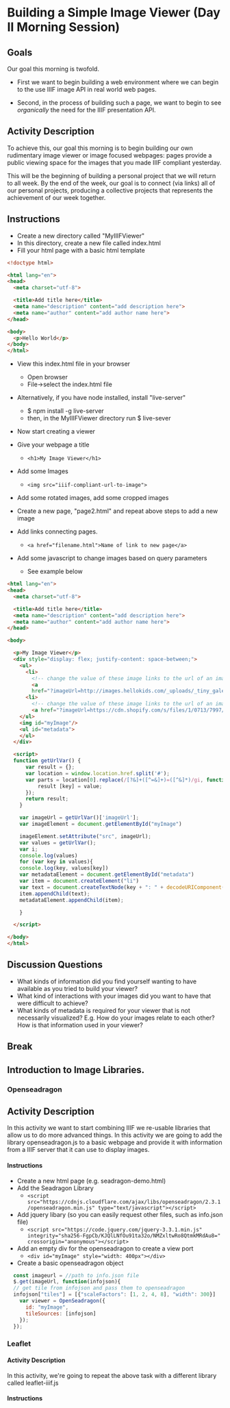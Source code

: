 # Building a Simple Image Viewer (Day II Morning Session)

## Goals
Our goal this morning is twofold.

* First we want to begin building a web environment where we can begin to the use IIIF image API in real world web pages.

* Second, in the process of building such a page, we want to begin to see *organically* the need for the IIIF presentation API.

## Activity Description

To achieve this, our goal this morning is to begin building our own rudimentary image viewer or image focused webpages: pages provide a public viewing space for the images that you made IIIF compliant yesterday.

This will be the beginning of building a personal project that we will return to all week. By the end of the week, our goal is to connect (via links) all of our personal projects, producing a collective projects that represents the achievement of our week together.

## Instructions

* Create a new directory called "MyIIIFViewer"
* In this directory, create a new file called index.html
* Fill your html page with a basic html template

```html
<!doctype html>

<html lang="en">
<head>
  <meta charset="utf-8">

  <title>Add title here</title>
  <meta name="description" content="add description here">
  <meta name="author" content="add author name here">
</head>

<body>
  <p>Hello World</p>
</body>
</html>
```

* View this index.html file in your browser
  * Open browser
  * File->select the index.html file
* Alternatively, if you have node installed, install "live-server"
  * $ npm install -g live-server
  * then, in the MyIIIFViewer directory run $ live-sever

* Now start creating a viewer
* Give your webpage a title
  * `<h1>My Image Viewer</h1>`
* Add some Images
  * `<img src="iiif-compliant-url-to-image">`
* Add some rotated images, add some cropped images
* Create a new page, "page2.html" and repeat above steps to add a new image
* Add links connecting pages.
  * `<a href="filename.html">Name of link to new page</a>`
* Add some javascript to change images based on query parameters
  * See example below

```html
<html lang="en">
<head>
  <meta charset="utf-8">

  <title>Add title here</title>
  <meta name="description" content="add description here">
  <meta name="author" content="add author name here">
</head>

<body>

  <p>My Image Viewer</p>
  <div style="display: flex; justify-content: space-between;">
    <ul>
      <li>
        <!-- change the value of these image links to the url of an image from your server -->
        <a
        href="?imageUrl=http://images.hellokids.com/_uploads/_tiny_galerie/20130414/the-moomin-coloring-pages-3_7ua_source.jpg&title=Moomin%20and%20Snork%20Maiden&createdBy=Jeff">Moomin Troll and Snork Maiden</a></li>
      <li>
        <!-- change the value of these image links to the url of an image from your server -->
        <a href="?imageUrl=https://cdn.shopify.com/s/files/1/0713/7997/products/t-shirts-little-my-t-shirt-moomin-characters-2_768x.png&title=Little%20My&createdBy=Bob">Little My</a></li>
    </ul>
    <img id="myImage"/>
    <ul id="metadata">
    </ul>
  </div>

  <script>
  function getUrlVar() {
      var result = {};
      var location = window.location.href.split('#');
      var parts = location[0].replace(/[?&]+([^=&]+)=([^&]*)/gi, function(m,key,value) {
          result [key] = value;
      });
      return result;
    }

    var imageUrl = getUrlVar()['imageUrl'];
    var imageElement = document.getElementById("myImage")

    imageElement.setAttribute("src", imageUrl);
    var values = getUrlVar();
    var i;
    console.log(values)
    for (var key in values){
    console.log(key, values[key])
    var metadataElement = document.getElementById("metadata")
    var item = document.createElement("li")
    var text = document.createTextNode(key + ": " + decodeURIComponent(values[key]))
    item.appendChild(text);
    metadataElement.appendChild(item);

    }

  </script>

</body>
</html>
```

## Discussion Questions

* What kinds of information did you find yourself wanting to have available as you tried to build your viewer?
* What kind of interactions with your images did you want to have that were difficult to achieve?
* What kinds of metadata is required for your viewer that is not necessarily visualized? E.g. How do your images relate to each other? How is that information used in your viewer?

## Break

## Introduction to Image Libraries.

### Openseadragon

## Activity Description

In this activity we want to start combining IIIF we re-usable libraries that allow us to do more advanced things. In this activity we are going to add the library openseadragon.js to a basic webpage and provide it with information from a IIIF server that it can use to display images.

#### Instructions

* Create a new html page (e.g. seadragon-demo.html)
* Add the Seadragon Library
  * `<script
    src="https://cdnjs.cloudflare.com/ajax/libs/openseadragon/2.3.1/openseadragon.min.js" type="text/javascript"></script>`
* Add jquery libary (so you can easily request other files, such as info.json file)
  * `<script
    src="https://code.jquery.com/jquery-3.3.1.min.js"
    integrity="sha256-FgpCb/KJQlLNfOu91ta32o/NMZxltwRo8QtmkMRdAu8="
    crossorigin="anonymous"></script>`
* Add an empty div for the openseadragon to create a view port
  * `<div id="myImage" style="width: 400px"></div>`
* Create a basic openseadragon object

```javascript
  const imageurl = //path to info.json file
  $.get(imageUrl, function(infojson){
  // get tile from infojson and pass them to openseadragon
  infojson["tiles"] = [{"scaleFactors": [1, 2, 4, 8], "width": 300}]
    var viewer = OpenSeadragon({
      id: "myImage",
      tileSources: [infojson]
    });
  });
```


### Leaflet

#### Activity Description

In this activity, we're going to repeat the above task with a different library called leaflet-iiif.js

#### Instructions
